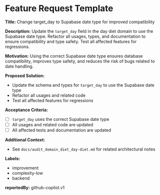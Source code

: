 # Feature Request Template

**Title:**
Change target_day to Supabase date type for improved compatibility

**Description:**
Update the `target_day` field in the day diet domain to use the Supabase date type. Refactor all usages, types, and documentation to ensure compatibility and type safety. Test all affected features for regressions.

**Motivation:**
Using the correct Supabase date type ensures database compatibility, improves type safety, and reduces the risk of bugs related to date handling.

**Proposed Solution:**
- Update the schema and types for `target_day` to use the Supabase date type
- Refactor all usages and related code
- Test all affected features for regressions

**Acceptance Criteria:**
- [ ] `target_day` uses the correct Supabase date type
- [ ] All usages and related code are updated
- [ ] All affected tests and documentation are updated

**Additional Context:**
- See `docs/audit_domain_diet_day-diet.md` for related architectural notes

**Labels:**
- improvement
- complexity-low
- backend

**reportedBy:** github-copilot.v1
